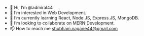 - 👋 Hi, I’m @admiral44
- 👀 I’m interested in Web Development.
- 🌱 I’m currently learning React, Node.JS, Express.JS, MongoDB. 
- 💞️ I’m looking to collaborate on MERN Development. 
- 📫 How to reach me shubham.nagane44@gmail.com

<!---
admiral44/admiral44 is a ✨ special ✨ repository because its `README.md` (this file) appears on your GitHub profile.
You can click the Preview link to take a look at your changes.
--->
